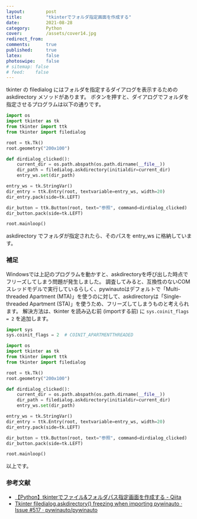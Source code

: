 ```yaml
---
layout:        post
title:         "tkinterでフォルダ指定画面を作成する"
date:          2021-08-28
category:      Python
cover:         /assets/cover14.jpg
redirect_from:
comments:      true
published:     true
latex:         false
photoswipe:    false
# sitemap: false
# feed:    false
---
```


tkinter の filedialog にはフォルダを指定するダイアログを表示するための askdirectory メソッドがあります。
ボタンを押すと、ダイアログでフォルダを指定させるプログラムは以下の通りです。

```python
import os
import tkinter as tk
from tkinter import ttk
from tkinter import filedialog

root = tk.Tk()
root.geometry("200x100")

def dirdialog_clicked():
    current_dir = os.path.abspath(os.path.dirname(__file__))
    dir_path = filedialog.askdirectory(initialdir=current_dir)
    entry_ws.set(dir_path)

entry_ws = tk.StringVar()
dir_entry = ttk.Entry(root, textvariable=entry_ws, width=20)
dir_entry.pack(side=tk.LEFT)

dir_button = ttk.Button(root, text="参照", command=dirdialog_clicked)
dir_button.pack(side=tk.LEFT)

root.mainloop()
```

askdirectory でフォルダが指定されたら、そのパスを entry_ws に格納しています。


### 補足

Windowsでは上記のプログラムを動かすと、askdirectoryを呼び出した時点でフリーズしてしまう問題が発生しました。
調査してみると、互換性のないCOMスレッドモデルで実行しているらしく、pywinautoはデフォルトで「Multi-threaded Apartment (MTA)」を使うのに対して、askdirectoryは「Single-threaded Apartment (STA)」を使うため、フリーズしてしまうものと考えられます。
解決方法は、tkinter を読み込む前 (importする前) に `sys.coinit_flags = 2` を追加します。

```python
import sys
sys.coinit_flags = 2  # COINIT_APARTMENTTHREADED

import os
import tkinter as tk
from tkinter import ttk
from tkinter import filedialog

root = tk.Tk()
root.geometry("200x100")

def dirdialog_clicked():
    current_dir = os.path.abspath(os.path.dirname(__file__))
    dir_path = filedialog.askdirectory(initialdir=current_dir)
    entry_ws.set(dir_path)

entry_ws = tk.StringVar()
dir_entry = ttk.Entry(root, textvariable=entry_ws, width=20)
dir_entry.pack(side=tk.LEFT)

dir_button = ttk.Button(root, text="参照", command=dirdialog_clicked)
dir_button.pack(side=tk.LEFT)

root.mainloop()
```

以上です。

### 参考文献

- [【Python】tkinterでファイル&フォルダパス指定画面を作成する - Qiita](https://qiita.com/dgkmtu/items/2367a73f7e2d498e6075)
- [Tkinter filedialog.askdirectory() freezing when importing pywinauto · Issue #517 · pywinauto/pywinauto](https://github.com/pywinauto/pywinauto/issues/517)
